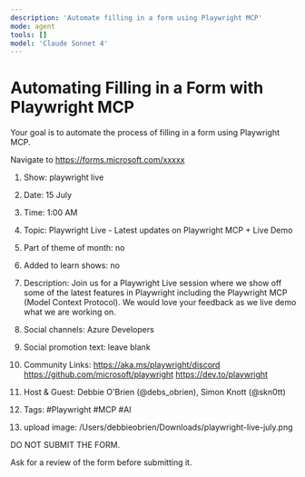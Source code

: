 ```yaml
---
description: 'Automate filling in a form using Playwright MCP'
mode: agent
tools: []
model: 'Claude Sonnet 4'
---
```


# Automating Filling in a Form with Playwright MCP

Your goal is to automate the process of filling in a form using Playwright MCP.

Navigate to https://forms.microsoft.com/xxxxx

1. Show: playwright live

2. Date: 15 July

3. Time: 1:00 AM

4. Topic: Playwright Live - Latest updates on Playwright MCP + Live Demo

5. Part of theme of month: no

6. Added to learn shows: no

7. Description: Join us for a Playwright Live session where we show off some of the latest features in Playwright including the Playwright MCP (Model Context Protocol). We would love your feedback as we live demo what we are working on. 

8. Social channels: Azure Developers

9. Social promotion text: leave blank

10. Community Links: https://aka.ms/playwright/discord  https://github.com/microsoft/playwright  https://dev.to/playwright

11. Host & Guest: Debbie O'Brien (@debs_obrien), Simon Knott (@skn0tt)

12. Tags: #Playwright #MCP #AI

13. upload image: /Users/debbieobrien/Downloads/playwright-live-july.png

DO NOT SUBMIT THE FORM. 

Ask for a review of the form before submitting it.
